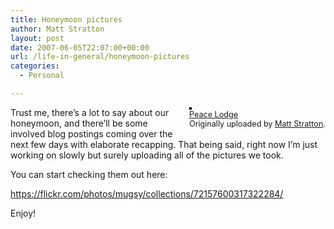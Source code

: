 ```yaml
---
title: Honeymoon pictures
author: Matt Stratton
layout: post
date: 2007-06-05T22:07:00+00:00
url: /life-in-general/honeymoon-pictures
categories:
  - Personal

---
```

<div style="float:right;margin-left:10px;margin-bottom:10px;">
  <a href="https://www.flickr.com/photos/mugsy/532006594/" title="photo sharing"><img src="https://farm2.static.flickr.com/1011/532006594_6f16160ce7_m.jpg" alt="" style="border:solid 2px #000000;" /></a> <br /> <span style="font-size:.9em;margin-top:0;"> <a href="https://www.flickr.com/photos/mugsy/532006594/">Peace Lodge</a> <br /> Originally uploaded by <a href="https://www.flickr.com/people/mugsy/">Matt Stratton</a>. </span>
</div>

Trust me, there&#8217;s a lot to say about our honeymoon, and there&#8217;ll be some involved blog postings coming over the next few days with elaborate recapping. That being said, right now I&#8217;m just working on slowly but surely uploading all of the pictures we took.

You can start checking them out here:

https://flickr.com/photos/mugsy/collections/72157600317322284/

Enjoy!